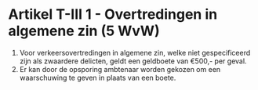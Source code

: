 # Artikel T-III 1 - Overtredingen in algemene zin (5 WvW)

1. Voor verkeersovertredingen in algemene zin, welke niet gespecificeerd zijn als zwaardere delicten, geldt een geldboete van €500,- per geval.
2. Er kan door de opsporing ambtenaar worden gekozen om een waarschuwing te geven in plaats van een boete.
